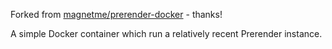 Forked from [magnetme/prerender-docker](https://github.com/magnetme/prerender-docker) - thanks!

A simple Docker container which run a relatively recent Prerender instance.

